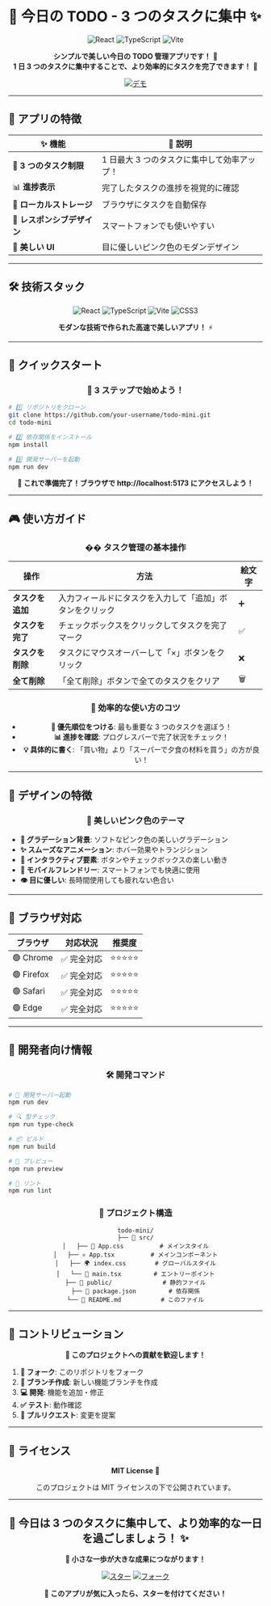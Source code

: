# 🌸 今日の TODO - 3 つのタスクに集中 ✨

<div align="center">

![React](https://img.shields.io/badge/React-18.2.0-61DAFB?style=for-the-badge&logo=react)
![TypeScript](https://img.shields.io/badge/TypeScript-5.0.0-3178C6?style=for-the-badge&logo=typescript)
![Vite](https://img.shields.io/badge/Vite-5.0.0-646CFF?style=for-the-badge&logo=vite)

**シンプルで美しい今日の TODO 管理アプリです！** 🎯  
**1 日 3 つのタスクに集中することで、より効率的にタスクを完了できます！** 🚀

[![デモ](https://img.shields.io/badge/🎮-デモを見る-FF6B9D?style=for-the-badge)](http://localhost:5173)

</div>

---

## 🎨 アプリの特徴

<div align="center">

| ✨ 機能                     | 🎯 説明                                     |
| --------------------------- | ------------------------------------------- |
| 🎪 **3 つのタスク制限**     | 1 日最大 3 つのタスクに集中して効率アップ！ |
| 📊 **進捗表示**             | 完了したタスクの進捗を視覚的に確認          |
| 💾 **ローカルストレージ**   | ブラウザにタスクを自動保存                  |
| 📱 **レスポンシブデザイン** | スマートフォンでも使いやすい                |
| 🌸 **美しい UI**            | 目に優しいピンク色のモダンデザイン          |

</div>

---

## 🛠️ 技術スタック

<div align="center">

![React](https://img.shields.io/badge/React-18-61DAFB?style=flat-square&logo=react)
![TypeScript](https://img.shields.io/badge/TypeScript-5-3178C6?style=flat-square&logo=typescript)
![Vite](https://img.shields.io/badge/Vite-5-646CFF?style=flat-square&logo=vite)
![CSS3](https://img.shields.io/badge/CSS3-1572B6?style=flat-square&logo=css3)

**モダンな技術で作られた高速で美しいアプリ！** ⚡

</div>

---

## 🚀 クイックスタート

<div align="center">

### 🎯 3 ステップで始めよう！

</div>

```bash
# 1️⃣ リポジトリをクローン
git clone https://github.com/your-username/todo-mini.git
cd todo-mini

# 2️⃣ 依存関係をインストール
npm install

# 3️⃣ 開発サーバーを起動
npm run dev
```

<div align="center">

**🎉 これで準備完了！ブラウザで http://localhost:5173 にアクセスしよう！**

</div>

---

## 🎮 使い方ガイド

<div align="center">

### �� タスク管理の基本操作

</div>

| 操作             | 方法                                                     | 絵文字 |
| ---------------- | -------------------------------------------------------- | ------ |
| **タスクを追加** | 入力フィールドにタスクを入力して「追加」ボタンをクリック | ➕     |
| **タスクを完了** | チェックボックスをクリックしてタスクを完了マーク         | ✅     |
| **タスクを削除** | タスクにマウスオーバーして「×」ボタンをクリック          | ❌     |
| **全て削除**     | 「全て削除」ボタンで全てのタスクをクリア                 | 🗑️     |

<div align="center">

### 🎯 効率的な使い方のコツ

- **🎪 優先順位をつける**: 最も重要な 3 つのタスクを選ぼう！
- **📊 進捗を確認**: プログレスバーで完了状況をチェック！
- **💡 具体的に書く**: 「買い物」より「スーパーで夕食の材料を買う」の方が良い！

</div>

---

## 🎨 デザインの特徴

<div align="center">

### 🌸 美しいピンク色のテーマ

</div>

- **🌈 グラデーション背景**: ソフトなピンク色の美しいグラデーション
- **✨ スムーズなアニメーション**: ホバー効果やトランジション
- **🎪 インタラクティブ要素**: ボタンやチェックボックスの楽しい動き
- **📱 モバイルフレンドリー**: スマートフォンでも快適に使用
- **👁️ 目に優しい**: 長時間使用しても疲れない色合い

---

## 📱 ブラウザ対応

<div align="center">

| ブラウザ   | 対応状況    | 推奨度     |
| ---------- | ----------- | ---------- |
| 🟢 Chrome  | ✅ 完全対応 | ⭐⭐⭐⭐⭐ |
| 🟢 Firefox | ✅ 完全対応 | ⭐⭐⭐⭐⭐ |
| 🟢 Safari  | ✅ 完全対応 | ⭐⭐⭐⭐⭐ |
| 🟢 Edge    | ✅ 完全対応 | ⭐⭐⭐⭐⭐ |

</div>

---

## 🔧 開発者向け情報

<div align="center">

### 🛠️ 開発コマンド

</div>

```bash
# 🚀 開発サーバー起動
npm run dev

# 🔍 型チェック
npm run type-check

# 📦 ビルド
npm run build

# 👀 プレビュー
npm run preview

# 🧹 リント
npm run lint
```

<div align="center">

### 📁 プロジェクト構造

```
todo-mini/
├── 📁 src/
│   ├── 🎨 App.css          # メインスタイル
│   ├── ⚛️ App.tsx          # メインコンポーネント
│   ├── 🌍 index.css        # グローバルスタイル
│   └── 🚀 main.tsx         # エントリーポイント
├── 📁 public/              # 静的ファイル
├── 📄 package.json         # 依存関係
└── 📖 README.md           # このファイル
```

</div>

---

## 🤝 コントリビューション

<div align="center">

**🎉 このプロジェクトへの貢献を歓迎します！**

</div>

1. **🍴 フォーク**: このリポジトリをフォーク
2. **🌿 ブランチ作成**: 新しい機能ブランチを作成
3. **💻 開発**: 機能を追加・修正
4. **✅ テスト**: 動作確認
5. **📝 プルリクエスト**: 変更を提案

---

## 📄 ライセンス

<div align="center">

**MIT License** 📜

このプロジェクトは MIT ライセンスの下で公開されています。

</div>

---

<div align="center">

## 🌟 今日は 3 つのタスクに集中して、より効率的な一日を過ごしましょう！ ✨

**🎯 小さな一歩が大きな成果につながります！**

[![スター](https://img.shields.io/badge/⭐-スターを付ける-yellow?style=for-the-badge)](https://github.com/your-username/todo-mini)
[![フォーク](https://img.shields.io/badge/🍴-フォークする-blue?style=for-the-badge)](https://github.com/your-username/todo-mini/fork)

**💖 このアプリが気に入ったら、スターを付けてください！**

</div>
